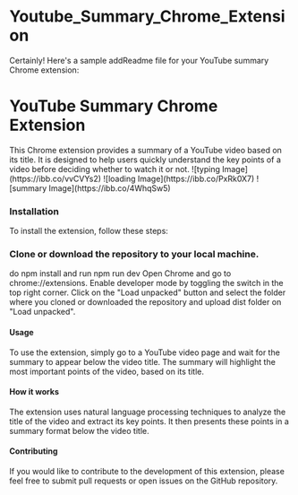 # Youtube_Summary_Chrome_Extension
Certainly! Here's a sample addReadme file for your YouTube summary Chrome extension:

<h1>YouTube Summary Chrome Extension</h1>
This Chrome extension provides a summary of a YouTube video based on its title. It is designed to help users quickly understand the key points of a video before deciding whether to watch it or not.
![typing Image](https://ibb.co/vvCVYs2)
![loading Image](https://ibb.co/PxRk0X7)
![summary Image](https://ibb.co/4WhqSw5)
<h3>Installation</h3>
To install the extension, follow these steps:

<h3>Clone or download the repository to your local machine.</h3>
do npm install and run npm run dev
Open Chrome and go to chrome://extensions.
Enable developer mode by toggling the switch in the top right corner.
Click on the "Load unpacked" button and select the folder where you cloned or downloaded the repository and upload dist folder on "Load unpacked".
<h4>Usage</h4>
To use the extension, simply go to a YouTube video page and wait for the summary to appear below the video title. The summary will highlight the most important points of the video, based on its title.

<h4>How it works</h4>
The extension uses natural language processing techniques to analyze the title of the video and extract its key points. It then presents these points in a summary format below the video title.

<h4>Contributing</h4>
If you would like to contribute to the development of this extension, please feel free to submit pull requests or open issues on the GitHub repository.
